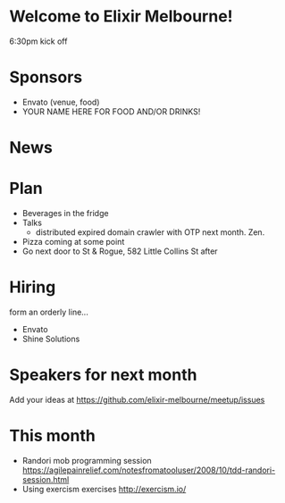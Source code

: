 # Welcome to Elixir Melbourne!
6:30pm kick off

# Sponsors
- Envato (venue, food)
- YOUR NAME HERE FOR FOOD AND/OR DRINKS!

# News

# Plan
- Beverages in the fridge
- Talks
  - distributed expired domain crawler with OTP next month. Zen.
- Pizza coming at some point
- Go next door to St & Rogue, 582 Little Collins St after

# Hiring
form an orderly line...
- Envato
- Shine Solutions

# Speakers for next month
Add your ideas at https://github.com/elixir-melbourne/meetup/issues

# This month
- Randori mob programming session https://agilepainrelief.com/notesfromatooluser/2008/10/tdd-randori-session.html
- Using exercism exercises http://exercism.io/

